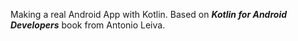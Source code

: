 Making a real Android App with Kotlin. Based on ***Kotlin for Android Developers*** book from Antonio Leiva.